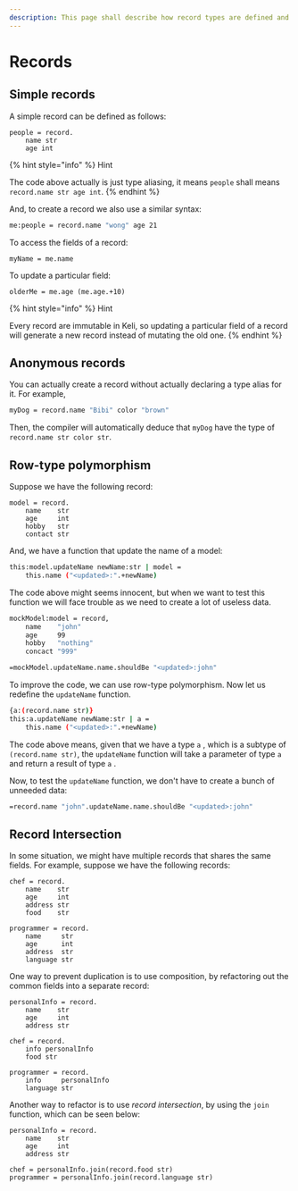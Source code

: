 ```yaml
---
description: This page shall describe how record types are defined and used in Keli.
---
```


# Records

## Simple records

A simple record can be defined as follows:

```text
people = record.
    name str 
    age int
```

{% hint style="info" %}
Hint

The code above actually is just type aliasing, it means `people` shall means `record.name str age int`. 
{% endhint %}

And, to create a record we also use a similar syntax:

```bash
me:people = record.name "wong" age 21
```

To access the fields of a record:

```text
myName = me.name
```

To update a particular field:

```text
olderMe = me.age (me.age.+10)
```

{% hint style="info" %}
Hint

Every record are immutable in Keli, so updating a particular field of a record will generate a new record instead of mutating the old one.
{% endhint %}

## Anonymous records

You can actually create a record without actually declaring a type alias for it. For example,

```bash
myDog = record.name "Bibi" color "brown"
```

Then, the compiler will automatically deduce that `myDog` have the type of `record.name str color str`.

## Row-type polymorphism

Suppose we have the following record:

```text
model = record.
    name    str
    age     int
    hobby   str
    contact str
```

And, we have a function that update the name of a model:

```bash
this:model.updateName newName:str | model =
    this.name ("<updated>:".+newName)
```

The code above might seems innocent, but when we want to test this function we will face trouble as we need to create a lot of useless data.

```bash
mockModel:model = record, 
    name    "john"
    age     99
    hobby   "nothing"
    concact "999"

=mockModel.updateName.name.shouldBe "<updated>:john"
```

To improve the code, we can use row-type polymorphism. Now let us redefine the `updateName` function.

```bash
{a:(record.name str)}
this:a.updateName newName:str | a = 
    this.name ("<updated>:".+newName)
```

The code above means, given that we have a type `a` , which is a subtype of `(record.name str)`, the `updateName` function will take a parameter of type `a` and return a result of type `a` .

Now, to test the `updateName` function, we don't have to create a bunch of unneeded data:

```bash
=record.name "john".updateName.name.shouldBe "<updated>:john"
```

## Record Intersection

In some situation, we might have multiple records that shares the same fields. For example, suppose we have the following records:

```text
chef = record.
    name    str
    age     int
    address str
    food    str

programmer = record.
    name     str
    age      int
    address  str
    language str
```

One way to prevent duplication is to use composition, by refactoring out the common fields into a separate record:

```text
personalInfo = record.
    name    str
    age     int
    address str
    
chef = record.
    info personalInfo
    food str

programmer = record.
    info     personalInfo
    language str
```



Another way to refactor is to use _record intersection_,  by using the `join` function, which can be seen below:

```text
personalInfo = record.
    name    str
    age     int
    address str

chef = personalInfo.join(record.food str)
programmer = personalInfo.join(record.language str)
```

